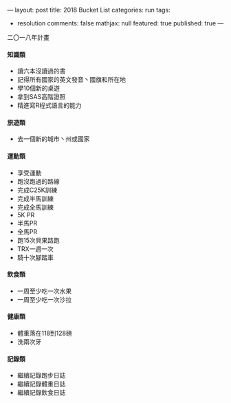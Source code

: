 —
layout: post
title: 2018 Bucket List
categories: run
tags: 
  - resolution
comments: false
mathjax: null
featured: true
published: true
—

二〇一八年計畫

#### 知識類
* 讀六本沒讀過的書
* 記得所有國家的英文發音丶國旗和所在地
* 學10個新的桌遊
* 拿到SAS高階證照
* 精進寫R程式語言的能力

#### 旅遊類
* 去一個新的城市丶州或國家

#### 運動類
* 享受運動
* 跑沒跑過的路線
* 完成C25K訓練
* 完成半馬訓練
* 完成全馬訓練
* 5K PR
* 半馬PR
* 全馬PR
* 跑15次貝果路跑
* TRX一週一次
* 騎十次腳踏車

#### 飲食類
* 一周至少吃一次水果
* 一周至少吃一次沙拉

#### 健康類
* 體重落在118到128磅
* 洗兩次牙

#### 記錄類
* 繼續記錄跑步日誌
* 繼續記錄體重日誌
* 繼續記錄飲食日誌
